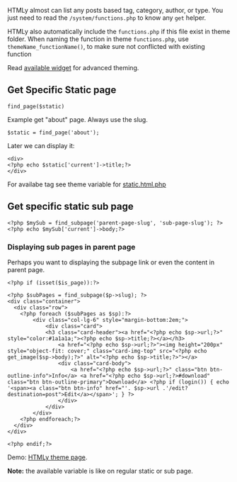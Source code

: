 <!--t Advanced Theming t-->
<!--d HTMLy almost can list any posts based tag, category, author, or type. You just need to read the functions.php to know any get helper. With this than d-->

HTMLy almost can list any posts based tag, category, author, or type. You just need to read the `/system/functions.php` to know any `get` helper.

HTMLy also automatically include the `functions.php` if this file exist in theme folder. When naming the function in theme `functions.php`, use `themeName_functionName()`, to make sure not conflicted with existing function

Read [available widget](https://docs.htmly.com/theming/widget) for advanced theming.

## Get Specific Static page

```
find_page($static)
```

Example get "about" page. Always use the slug.

```
$static = find_page('about');
```

Later we can display it:

```
<div>
<?php echo $static['current']->title;?>
</div>
```

For availabe tag see theme variable for [static.html.php](https://docs.htmly.com/theming/variables#static.html.php.subpage-variables)

## Get specific static sub page

```
<?php $mySub = find_subpage('parent-page-slug', 'sub-page-slug'); ?>
<?php echo $mySub['current']->body;?>
```

### Displaying sub pages  in parent page

Perhaps you want to displaying the subpage link or even the content in parent page.

```
<?php if (isset($is_page)):?>

<?php $subPages = find_subpage($p->slug); ?>
<div class="container">
  <div class="row">
	<?php foreach ($subPages as $sp):?>
		<div class="col-lg-6" style="margin-bottom:2em;">
			<div class="card">
			<h3 class="card-header"><a href="<?php echo $sp->url;?>" style="color:#1a1a1a;"><?php echo $sp->title;?></a></h3>
				<a href="<?php echo $sp->url;?>"><img height="200px" style="object-fit: cover;" class="card-img-top" src="<?php echo get_image($sp->body);?>" alt="<?php echo $sp->title;?>"></a>
				<div class="card-body">
					<a href="<?php echo $sp->url;?>" class="btn btn-outline-info">Info</a> <a href="<?php echo $sp->url;?>#download" class="btn btn-outline-primary">Download</a> <?php if (login()) { echo '<span><a class="btn btn-info" href="'. $sp->url .'/edit?destination=post">Edit</a></span>'; } ?>
				</div>
			</div>
		</div>
	<?php endforeach;?>
  </div>
</div>

<?php endif;?>
```

Demo: [HTMLy theme page](https://www.htmly.com/theme/).

**Note:** the available variable is like on regular static or sub page.
